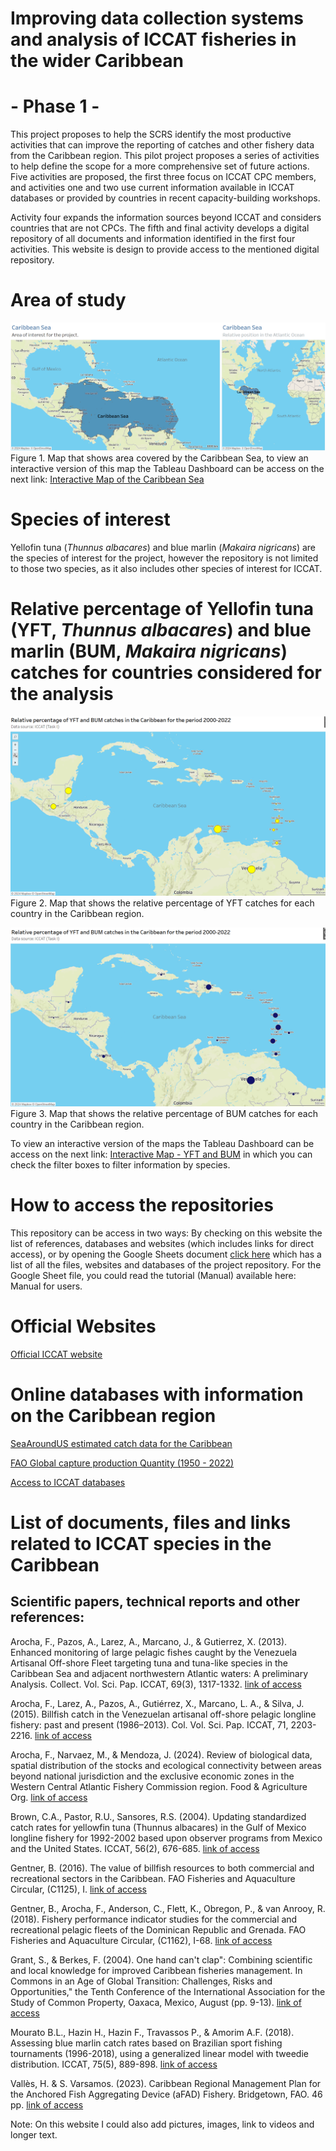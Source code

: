 # Improving data collection systems and analysis of ICCAT fisheries in the wider Caribbean 
# - Phase 1 -
This project proposes to help the SCRS identify the most productive activities that can improve the reporting 
of catches and other fishery data from the Caribbean region. This pilot project proposes a series of activities 
to help define the scope for a more comprehensive set of future actions.  Five activities are proposed, the first 
three focus on ICCAT CPC members, and activities one and two use current information available in ICCAT databases 
or provided by countries in recent capacity-building workshops.  

Activity four expands the information sources beyond ICCAT and considers countries that are not CPCs.  The fifth 
and final activity develops a digital repository of all documents and information identified in the first four 
activities. This website is design to provide access to the mentioned digital repository.

# Area of study
![Map of the Caribbea Sea](docs/assets/css/MapCaribbean_v1.png)
Figure 1. Map that shows area covered by the Caribbean Sea, to view an interactive version of this map the 
Tableau Dashboard can be access on the next link: [Interactive Map of the Caribbean Sea](https://public.tableau.com/views/Caribbean_Sea_ICCAT/Dashboard1?:language=es-ES&publish=yes&:sid=&:redirect=auth&:display_count=n&:origin=viz_share_link)

# Species of interest
Yellofin tuna (*Thunnus albacares*) and blue marlin (*Makaira nigricans*) are the species of interest for the project, 
however the repository is not limited to those two species, as it also includes other species of interest for ICCAT.

# Relative percentage of Yellofin tuna (YFT, *Thunnus albacares*) and blue marlin (BUM, *Makaira nigricans*) catches for countries considered for the analysis
![YFT, *Thunnus albacares*](docs/assets/css/YFT.png)
Figure 2. Map that shows the relative percentage of YFT catches for each country in the Caribbean region.

![BUM, *Makaira nigricans*](docs/assets/css/BUM.png)
Figure 3. Map that shows the relative percentage of BUM catches for each country in the Caribbean region.

To view an interactive version of the maps the Tableau Dashboard can be access on the next link: [Interactive Map - YFT and BUM](https://public.tableau.com/shared/MTQDBFYXW?:display_count=n&:origin=viz_share_link) in which you can check the filter boxes to filter information by species.

# How to access the repositories
This repository can be access in two ways:
By checking on this website the list of references, databases and websites (which includes links for direct access), 
or by opening the Google Sheets document [click here](https://docs.google.com/spreadsheets/d/1Zdjk6D-FWdcXfw-etrk46iC5y6dBT4MA88TSz4rz8nk/edit?usp=sharing) which has a list of all the files, websites and databases of the project repository.
For the Google Sheet file, you could read the tutorial (Manual) available here: Manual for users.

# Official Websites
[Official ICCAT website](https://www.iccat.int/en/)

# Online databases with information on the Caribbean region
[SeaAroundUS estimated catch data for the Caribbean](https://www.seaaroundus.org/data/#/lme/12?chart=catch-chart&dimension=taxon&measure=tonnage&limit=10)

[FAO Global capture production Quantity (1950 - 2022)](https://www.fao.org/fishery/statistics-query/en/capture/capture_quantity)

[Access to ICCAT databases](https://www.iccat.int/en/accesingdb.html#)

# List of documents, files and links related to ICCAT species in the Caribbean
## Scientific papers, technical reports and other references:
Arocha, F., Pazos, A., Larez, A., Marcano, J., & Gutierrez, X. (2013). Enhanced monitoring of large pelagic fishes caught by the Venezuela Artisanal Off-shore Fleet targeting tuna and tuna-like species in the Caribbean Sea and adjacent northwestern Atlantic waters: A preliminary Analysis. Collect. Vol. Sci. Pap. ICCAT, 69(3), 1317-1332. [link of access](https://iccat.int/Documents/CVSP/CV069_2013/n_3/CV069031317.pdf)

Arocha, F., Larez, A., Pazos, A., Gutiérrez, X., Marcano, L. A., & Silva, J. (2015). Billfish catch in the Venezuelan artisanal off-shore pelagic longline fishery: past and present (1986–2013). Col. Vol. Sci. Pap. ICCAT, 71, 2203-2216. [link of access](https://www.iccat.int/Documents/CVSP/CV071_2015/n_5/CV071052203.pdf)

Arocha, F., Narvaez, M., & Mendoza, J. (2024). Review of biological data, spatial distribution of the stocks and ecological connectivity between areas beyond national jurisdiction and the exclusive economic zones in the Western Central Atlantic Fishery Commission region. Food & Agriculture Org. [link of access](https://www.fao.org/wecafc/publications/detail/en/c/1708734/)

Brown, C.A., Pastor, R.U., Sansores, R.S. (2004). Updating standardized catch rates for yellowfin tuna (Thunnus albacares) in the Gulf of Mexico longline fishery for 1992-2002 based upon observer programs from Mexico and the United States. ICCAT, 56(2), 676-685. [link of access](https://www.iccat.int/Documents/CVSP/CV056_2004/n_2/CV056020676.pdf) 

Gentner, B. (2016). The value of billfish resources to both commercial and recreational sectors in the Caribbean. FAO Fisheries and Aquaculture Circular, (C1125), I.  [link of access](https://www.proquest.com/docview/1844303193?pq-origsite=gscholar&fromopenview=true&sourcetype=Scholarly%20Journals) 

Gentner, B., Arocha, F., Anderson, C., Flett, K., Obregon, P., & van Anrooy, R. (2018). Fishery performance indicator studies for the commercial and recreational pelagic fleets of the Dominican Republic and Grenada. FAO Fisheries and Aquaculture Circular, (C1162), I-68. [link of access](https://openknowledge.fao.org/server/api/core/bitstreams/b4984649-c9f5-4900-ad3c-eb659e95fb80/content) 

Grant, S., & Berkes, F. (2004). One hand can't clap": Combining scientific and local knowledge for improved Caribbean fisheries management. In Commons in an Age of Global Transition: Challenges, Risks and Opportunities," the Tenth Conference of the International Association for the Study of Common Property, Oaxaca, Mexico, August (pp. 9-13). [link of access](https://dlc.dlib.indiana.edu/dlcrest/api/core/bitstreams/890e6809-cafc-4e3d-8d9a-97249c04efb0/content) 

Mourato B.L., Hazin H., Hazin F., Travassos P., & Amorim A.F. (2018). Assessing blue marlin catch rates based on Brazilian sport fishing tournaments (1996-2018), using a generalized linear model with tweedie distribution. ICCAT,  75(5), 889-898. [link of access](https://www.iccat.int/Documents/CVSP/CV075_2018/n_5/CV075050889.pdf)

Vallès, H. & S. Varsamos. (2023). Caribbean Regional Management Plan for the Anchored Fish Aggregating Device (aFAD) Fishery. Bridgetown, FAO. 46 pp. [link of access](https://openknowledge.fao.org/server/api/core/bitstreams/57ab4d75-2e80-480f-b2ed-661f855223c4/content)

Note: On this website I could also add pictures, images, link to videos
and longer text.
